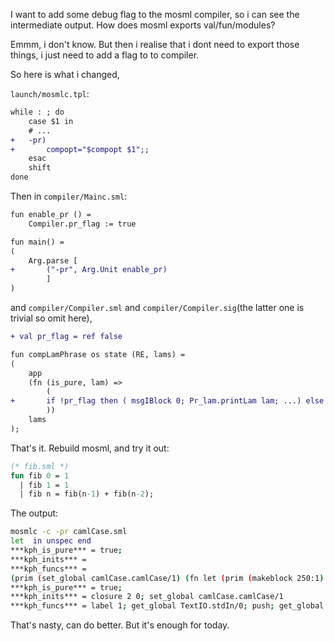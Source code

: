 I want to add some debug flag to the mosml compiler, so i can see the intermediate output.
How does mosml exports val/fun/modules?

Emmm, i don't know. But then i realise that i dont need to export those things,
i just need to add a flag to to compiler.

So here is what i changed,

`launch/mosmlc.tpl`:

```diff
while : ; do
	case $1 in
	# ...
+	-pr)
+		compopt="$compopt $1";;
	esac
	shift
done
```

Then in `compiler/Mainc.sml`:

```diff
fun enable_pr () =
	Compiler.pr_flag := true

fun main() =
(
	Arg.parse [
+		("-pr", Arg.Unit enable_pr)
		]
)
```

and `compiler/Compiler.sml` and `compiler/Compiler.sig`(the latter one is trivial so omit here),
```diff
+ val pr_flag = ref false

fun compLamPhrase os state (RE, lams) =
(
	app
	(fn (is_pure, lam) => 
		(
+		if !pr_flag then ( msgIBlock 0; Pr_lam.printLam lam; ...) else ();
		))
	lams
);
```

That's it. Rebuild mosml, and try it out:

```sml
(* fib.sml *)
fun fib 0 = 1
  | fib 1 = 1
  | fib n = fib(n-1) + fib(n-2);
```
The output:
```sh
mosmlc -c -pr camlCase.sml                                                      (base) 
let  in unspec end
***kph_is_pure*** = true;
***kph_inits*** = 
***kph_funcs*** = 
(prim (set_global camlCase.camlCase/1) (fn let (prim (makeblock 250:1) (BLOCK 1:2 )) in letrec (fn let (app (prim (get_global TextIO.input1/0) ) (prim (get_global TextIO.stdIn/0) )) in ((switch:2 var:0 of 0:2 : (BLOCK 0:1 )) statichandle ((case (prim (field 0) var:0) of #"\n" : (BLOCK 0:1 )) statichandle (if(app (prim (get_global Char.isAlpha/0) ) (prim (field 0) var:0)) then (if(prim (field 0) var:3) then (((app (prim (get_global TextIO.print/0) ) (app (prim (get_global Char.toString/0) ) (app (prim (get_global Char.toUpper/0) ) (prim (field 0) var:0)))); (prim (setfield 0) var:3 (BLOCK 0:2 )))) else (app (prim (get_global TextIO.print/0) ) (app (prim (get_global Char.toString/0) ) (app (prim (get_global Char.toLower/0) ) (prim (field 0) var:0))))) else if(prim (test:eq) (prim (field 0) var:0) #"_") then ((prim (setfield 0) var:3 (BLOCK 1:2 ))) else (app (prim (get_global TextIO.print/0) ) (app (prim (get_global Char.toString/0) ) (prim (field 0) var:0))); (app var:2 (BLOCK 0:1 ))))) end) in (app var:0 (BLOCK 0:1 )) end end))
***kph_is_pure*** = true;
***kph_inits*** = closure 2 0; set_global camlCase.camlCase/1
***kph_funcs*** = label 1; get_global TextIO.stdIn/0; push; get_global TextIO.input1/0; apply 1; push; access 0; branchif 8; (BLOCK 0:1 ); return 2; label 8; access 0; getfield 0; branchinterval 10 10 7 7; (BLOCK 0:1 ); return 2; label 7; access 0; getfield 0; push; get_global Char.isAlpha/0; apply 1; branchifnot 5; envacc 1; getfield 0; branchifnot 6; access 0; getfield 0; push; get_global Char.toUpper/0; apply 1; push; get_global Char.toString/0; apply 1; push; get_global TextIO.print/0; apply 1; envacc 1; push; (BLOCK 0:2 ); setfield 0; branch 3; label 6; access 0; getfield 0; push; get_global Char.toLower/0; apply 1; push; get_global Char.toString/0; apply 1; push; get_global TextIO.print/0; apply 1; branch 3; label 5; access 0; getfield 0; push; #"_"; test:noteq 4; envacc 1; push; (BLOCK 1:2 ); setfield 0; branch 3; label 4; access 0; getfield 0; push; get_global Char.toString/0; apply 1; push; get_global TextIO.print/0; apply 1; label 3; (BLOCK 0:1 ); push; envacc 0; appterm 1 3; label 2; (BLOCK 1:2 ); makeblock 250:1 1; push; access 0; closurerec 1 2; push; (BLOCK 0:1 ); push; access 1; appterm 1 4
```
That's nasty, can do better. But it's enough for today.